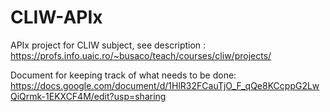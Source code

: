 # CLIW-APIx
APIx project for CLIW subject, see description : https://profs.info.uaic.ro/~busaco/teach/courses/cliw/projects/

Document for keeping track of what needs to be done:
https://docs.google.com/document/d/1HlR32FCauTjO_F_qQe8KCcppG2LwQiQrmk-1EKXCF4M/edit?usp=sharing
